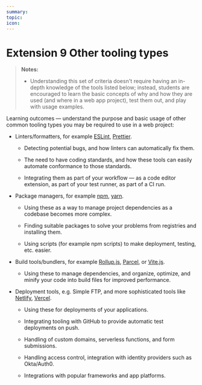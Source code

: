 ```yaml
---
summary:
topic:
icon:
---
```


# Extension 9 Other tooling types

> **Notes:**
>
> - Understanding this set of criteria doesn't require having an in-depth knowledge of the tools listed below; instead, students are encouraged to learn the basic concepts of why and how they are used (and where in a web app project), test them out, and play with usage examples.

Learning outcomes — understand the purpose and basic usage of other common tooling types you may be required to use in a web project:

- Linters/formatters, for example [ESLint](https://eslint.org/), [Prettier](https://prettier.io/).

  - Detecting potential bugs, and how linters can automatically fix them.

  - The need to have coding standards, and how these tools can easily automate conformance to those standards.

  - Integrating them as part of your workflow — as a code editor extension, as part of your test runner, as part of a CI run.

- Package managers, for example [npm](https://www.npmjs.com/), [yarn](https://yarnpkg.com/).

  - Using these as a way to manage project dependencies as a codebase becomes more complex.

  - Finding suitable packages to solve your problems from registries and installing them.

  - Using scripts (for example npm scripts) to make deployment, testing, etc. easier.

- Build tools/bundlers, for example [Rollup.js](https://rollupjs.org/), [Parcel](https://parceljs.org/), or [Vite.js](https://vitejs.dev/).

  - Using these to manage dependencies, and organize, optimize, and minify your code into build files for improved performance.

- Deployment tools, e.g. Simple FTP, and more sophisticated tools like [Netlify](https://www.netlify.com/), [Vercel](https://vercel.com/).

  - Using these for deployments of your applications.

  - Integrating tooling with GitHub to provide automatic test deployments on push.

  - Handling of custom domains, serverless functions, and form submissions.

  - Handling access control, integration with identity providers such as Okta/Auth0.

  - Integrations with popular frameworks and app platforms.
